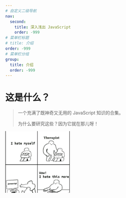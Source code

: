 ```yaml
---
# 自定义二级导航
nav:
  second:
    title: 深入浅出 JavaScript
    order: -999
# 菜单栏标题
# title: 介绍
order: -999
# 菜单栏分组
group:
  title: 介绍
  order: -999
---
```


# 这是什么？

> 一个充满了既神奇又无用的 JavaScript 知识的合集。
>
> 为什么要研究这些？因为它就在那儿呀！

<img src="https://raw.githubusercontent.com/chuenwei0129/my-picgo-repo/master/me/F2Gacz4WkAAQZuh.jpeg" width="40%" alt="javascript"/>
